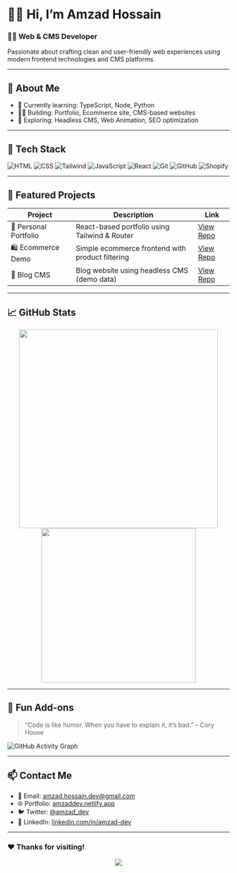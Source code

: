 # 🙋‍♂️ Hi, I’m Amzad Hossain

### 👨‍💻 Web & CMS Developer  
Passionate about crafting clean and user-friendly web experiences using modern frontend technologies and CMS platforms.

---

## 🚀 About Me

- 🌱 Currently learning: TypeScript, Node, Python  
- 👨‍💻 Building: Portfolio, Ecommerce site, CMS-based websites  
- 🧠 Exploring: Headless CMS, Web Animation, SEO optimization  

---

## 🧰 Tech Stack

![HTML](https://img.shields.io/badge/-HTML5-E34F26?style=flat&logo=html5&logoColor=fff)
![CSS](https://img.shields.io/badge/-CSS3-1572B6?style=flat&logo=css3)
![Tailwind](https://img.shields.io/badge/-Tailwind-38bdf8?style=flat&logo=tailwindcss)
![JavaScript](https://img.shields.io/badge/-JavaScript-F7DF1E?style=flat&logo=javascript&logoColor=000)
![React](https://img.shields.io/badge/-React-61DAFB?style=flat&logo=react)
![Git](https://img.shields.io/badge/-Git-F05032?style=flat&logo=git)
![GitHub](https://img.shields.io/badge/-GitHub-181717?style=flat&logo=github)
![Shopify](https://img.shields.io/badge/-Shopify-7AB55C?style=flat&logo=shopify)

---

## 📂 Featured Projects

| Project | Description | Link |
|--------|-------------|------|
| 🎨 Personal Portfolio | React-based portfolio using Tailwind & Router | [View Repo](https://github.com/AmzadRakib/portfolio) |
| 🛍️ Ecommerce Demo | Simple ecommerce frontend with product filtering | [View Repo](https://github.com/AmzadRakib/ecommerce-demo) |
| 📰 Blog CMS | Blog website using headless CMS (demo data) | [View Repo](https://github.com/AmzadRakib/blog-cms) |

---

## 📈 GitHub Stats

<p align="center">
  <img src="https://github-readme-stats.vercel.app/api?username=AmzadRakib&show_icons=true&theme=tokyonight" width="450"/>
  <img src="https://github-readme-stats.vercel.app/api/top-langs/?username=AmzadRakib&layout=compact&theme=tokyonight" width="350"/>
</p>

---

## 🧩 Fun Add-ons

> “Code is like humor. When you have to explain it, it’s bad.” – Cory House

![GitHub Activity Graph](https://github-readme-activity-graph.vercel.app/graph?username=AmzadRakib&theme=react-dark)

---

## 📫 Contact Me

- 📧 Email: amzad.hossain.dev@gmail.com  
- 🌐 Portfolio: [amzaddev.netlify.app](https://amzaddev.netlify.app)  
- 🐦 Twitter: [@amzad_dev](https://twitter.com/amzad_dev)  
- 💼 LinkedIn: [linkedin.com/in/amzad-dev](https://linkedin.com/in/amzad-dev)

---

### ❤️ Thanks for visiting!

<p align="center">
  <img src="https://raw.githubusercontent.com/AmzadRakib/AmzadRakib/output/github-contribution-grid-snake.svg" />
</p>
